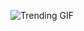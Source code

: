 ![Trending GIF](https://media0.giphy.com/media/v1.Y2lkPThiYjIxNzcyY3NubzVudm8wcHJ1b3g2YTI1eG51bjV1dHBneWx2MHpkY2F2ZDF0OSZlcD12MV9naWZzX3NlYXJjaCZjdD1n/rplvK3z0IzLqBxVJWk/giphy.gif)
